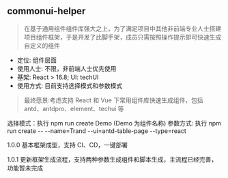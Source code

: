 ## commonui-helper

> 在基于通用组件组件库强大之上，为了满足项目中其他非前端专业人士搭建项目组件框架，于是开发了此脚手架，成员只需按照操作提示即可快速生成自定义的组件

- 定位: 组件层面
- 使用人士: 不限，非前端人士优先使用
- 基架: React > 16.8; UI: techUI
- 使用方式: 目前支持选择模式和参数模式

> 最终愿景:考虑支持 React 和 Vue 下常用组件库快速生成组件，包括 antd、antdpro、element、techui 等

选择模式：执行 npm run create Demo (Demo 为组件名称)
参数方式: 执行 npm run create -- --name=Trand --ui=antd-table-page --type=react

1.0.0
基本框架成型，支持 CI、CD，一键部署

1.0.1
更新框架生成流程，支持两种参数生成组件和脚本生成，主流程已经完善，功能暂未完成
